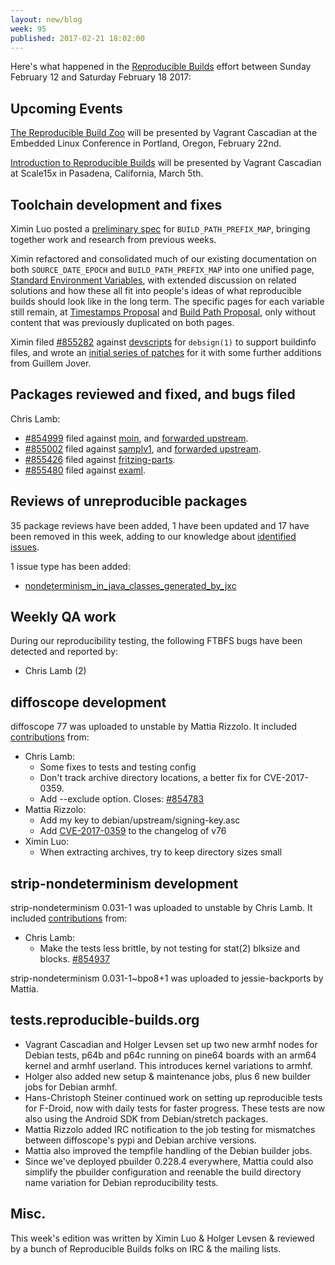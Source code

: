 ```yaml
---
layout: new/blog
week: 95
published: 2017-02-21 18:02:00
---
```


Here's what happened in the [Reproducible
Builds](https://wiki.debian.org/ReproducibleBuilds) effort between Sunday
February 12 and Saturday February 18 2017:


Upcoming Events
---------------

[The Reproducible Build
Zoo](https://openiotelcna2017.sched.com/event/9Iu4/the-reproducible-build-zoo-vagrant-cascadian-aikidev-llc)
will be presented by Vagrant Cascadian at the Embedded Linux Conference in
Portland, Oregon, February 22nd.

[Introduction to Reproducible
Builds](https://www.socallinuxexpo.org/scale/15x/presentations/introduction-reproducible-builds)
will be presented by Vagrant Cascadian at Scale15x in Pasadena, California,
March 5th.


Toolchain development and fixes
-------------------------------

Ximin Luo posted a [preliminary
spec](https://github.com/infinity0/rb-prefix-map/blob/master/spec-draft.rst)
for `BUILD_PATH_PREFIX_MAP`, bringing together work and research from previous
weeks.

Ximin refactored and consolidated much of our existing documentation on both
`SOURCE_DATE_EPOCH` and `BUILD_PATH_PREFIX_MAP` into one unified page,
[Standard Environment
Variables](https://wiki.debian.org/ReproducibleBuilds/StandardEnvironmentVariables),
with extended discussion on related solutions and how these all fit into
people's ideas of what reproducible builds should look like in the long term.
The specific pages for each variable still remain, at [Timestamps
Proposal](https://wiki.debian.org/ReproducibleBuilds/TimestampsProposal) and
[Build Path
Proposal](https://wiki.debian.org/ReproducibleBuilds/BuildPathProposal), only
without content that was previously duplicated on both pages.

Ximin filed [#855282](https://bugs.debian.org/855282) against [devscripts](https://tracker.debian.org/pkg/devscripts) for `debsign(1)` to
support buildinfo files, and wrote an [initial series of
patches](https://anonscm.debian.org/cgit/collab-maint/devscripts/commits/pu/debsign-buildinfo)
for it with some further additions from Guillem Jover.


Packages reviewed and fixed, and bugs filed
-------------------------------------------

Chris Lamb:

* [#854999](https://bugs.debian.org/854999) filed against [moin](https://tracker.debian.org/pkg/moin), and [forwarded
  upstream](https://moinmo.in/FeatureRequests/ReproducibleBuild).
* [#855002](https://bugs.debian.org/855002) filed against [samplv1](https://tracker.debian.org/pkg/samplv1), and [forwarded
  upstream](https://sourceforge.net/p/samplv1/tickets/5/).
* [#855426](https://bugs.debian.org/855426) filed against [fritzing-parts](https://tracker.debian.org/pkg/fritzing-parts).
* [#855480](https://bugs.debian.org/855480) filed against [examl](https://tracker.debian.org/pkg/examl).


Reviews of unreproducible packages
----------------------------------

35 package reviews have been added, 1 have been updated and 17 have been
removed in this week, adding to our knowledge about [identified
issues](https://tests.reproducible-builds.org/debian/index_issues.html).

1 issue type has been added:

- [nondeterminism_in_java_classes_generated_by_jxc](https://tests.reproducible-builds.org/issues/unstable/nondeterminism_in_java_classes_generated_by_jxc_issue.html)


Weekly QA work
--------------

During our reproducibility testing, the following FTBFS bugs have been detected
and reported by:

 - Chris Lamb (2)


diffoscope development
----------------------

diffoscope 77 was uploaded to unstable by Mattia Rizzolo. It included
[contributions](https://salsa.debian.org/reproducible-builds/diffoscope/commits/77)
from:

- Chris Lamb:
  - Some fixes to tests and testing config
  - Don't track archive directory locations, a better fix for CVE-2017-0359.
  - Add --exclude option.  Closes: [#854783](https://bugs.debian.org/854783)
- Mattia Rizzolo:
  - Add my key to debian/upstream/signing-key.asc
  - Add [CVE-2017-0359](https://security-tracker.debian.org/tracker/CVE-2017-0359)
    to the changelog of v76
- Ximin Luo:
  - When extracting archives, try to keep directory sizes small


strip-nondeterminism development
--------------------------------

strip-nondeterminism 0.031-1 was uploaded to unstable by Chris Lamb. It included [contributions](https://salsa.debian.org/reproducible-builds/strip-nondeterminism/commits/debian/0.031-1) from:

- Chris Lamb:
  - Make the tests less brittle, by not testing for stat(2) blksize and blocks.
    [#854937](https://bugs.debian.org/854937)

strip-nondeterminism 0.031-1~bpo8+1 was uploaded to jessie-backports by Mattia.


tests.reproducible-builds.org
-----------------------

- Vagrant Cascadian and Holger Levsen set up two new armhf nodes for Debian tests, p64b and p64c
  running on pine64 boards with an arm64 kernel and armhf userland. This introduces kernel variations to armhf. 
- Holger also added new setup & maintenance jobs, plus 6 new builder jobs for Debian armhf.
- Hans-Christoph Steiner continued work on setting up reproducible tests for F-Droid, now with daily tests for faster progress. These tests are now also using the Android SDK from Debian/stretch packages.
- Mattia Rizzolo added IRC notification to the job testing for mismatches between diffoscope's pypi and Debian archive versions.
- Mattia also improved the tempfile handling of the Debian builder jobs.
- Since we've deployed pbuilder 0.228.4 everywhere, Mattia could also simplify the pbuilder configuration and reenable the build directory name variation for Debian reproducibility tests.


Misc.
-----

This week's edition was written by Ximin Luo & Holger Levsen & reviewed by a bunch of
Reproducible Builds folks on IRC & the mailing lists.
